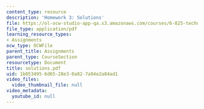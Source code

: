 ```yaml
---
content_type: resource
description: 'Homework 3: Solutions'
file: https://ol-ocw-studio-app-qa.s3.amazonaws.com/courses/6-825-techniques-in-artificial-intelligence-sma-5504-fall-2002/1b0534956d6528e30a827a94e2a84ad1_solutions.pdf
file_type: application/pdf
learning_resource_types:
- Assignments
ocw_type: OCWFile
parent_title: Assignments
parent_type: CourseSection
resourcetype: Document
title: solutions.pdf
uid: 1b053495-6d65-28e3-0a82-7a94e2a84ad1
video_files:
  video_thumbnail_file: null
video_metadata:
  youtube_id: null
---
```

